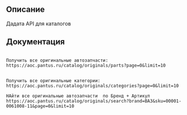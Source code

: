 
## Описание

Дадата API для каталогов

## Документация

```

Получить все оригинальные автозапчасти:
https://aoc.pantus.ru/catalog/originals/parts?page=0&limit=10


Получить все оригинальные категории:
https://aoc.pantus.ru/catalog/originals/categories?page=0&limit=10

НАйти все оригинальные автозапчасти  по Бренд + Артикул
https://aoc.pantus.ru/catalog/originals/search?brand=ВАЗ&sku=00001-0061008-11&page=0&limit=10


```
